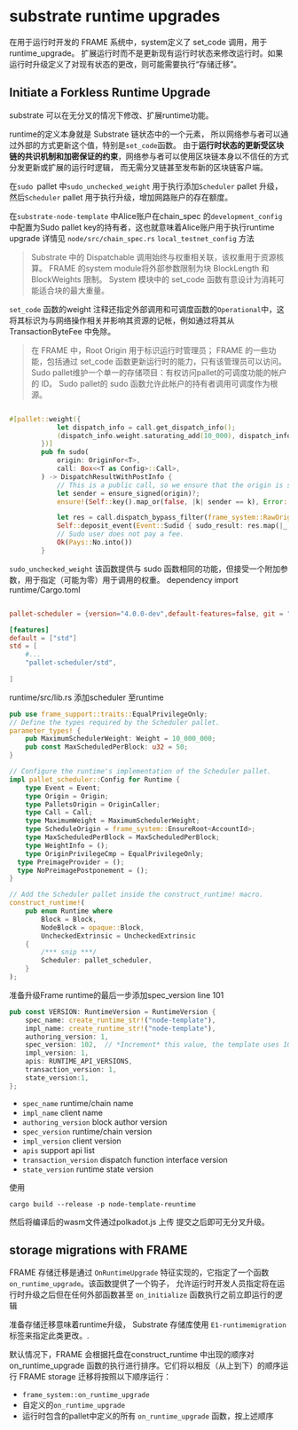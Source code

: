 # substrate runtime upgrades
在用于运行时开发的 FRAME 系统中，system定义了 set_code 调用，用于runtime_upgrade。
扩展运行时而不是更新现有运行时状态来修改运行时。如果运行时升级定义了对现有状态的更改，则可能需要执行“存储迁移”。

## Initiate a Forkless Runtime Upgrade
substrate 可以在无分叉的情况下修改、扩展runtime功能。

runtime的定义本身就是 Substrate 链状态中的一个元素，
所以网络参与者可以通过外部的方式更新这个值，特别是` set_code `函数。
由于**运行时状态的更新受区块链的共识机制和加密保证的约束**，网络参与者可以使用区块链本身以不信任的方式分发更新或扩展的运行时逻辑，
而无需分叉链甚至发布新的区块链客户端。

在`sudo `pallet 中`sudo_unchecked_weight` 用于执行添加`Scheduler` pallet 升级，然后`Scheduler` pallet 用于执行升级，增加网路账户的存在额度。

在`substrate-node-template` 中Alice账户在chain_spec 的`development_config`中配置为Sudo pallet key的持有者，这也就意味着Alice账户用于执行runtime upgrade
详情见 `node/src/chain_spec.rs` `local_testnet_config` 方法

>Substrate 中的 Dispatchable 调用始终与权重相关联，该权重用于资源核算。 
> FRAME 的system module将外部参数限制为块 BlockLength 和 BlockWeights 限制。 
> System 模块中的 set_code 函数有意设计为消耗可能适合块的最大重量。

`set_code` 函数的weight 注释还指定外部调用和可调度函数的`Operational`中，这将其标识为与网络操作相关并影响其资源的记帐，例如通过将其从 TransactionByteFee 中免除。

>在 FRAME 中，Root Origin 用于标识运行时管理员； 
> FRAME 的一些功能，包括通过 set_code 函数更新运行时的能力，只有该管理员可以访问。 
> Sudo pallet维护一个单一的存储项目：有权访问pallet的可调度功能的帐户的 ID。 
> Sudo pallet的 sudo 函数允许此帐户的持有者调用可调度作为根源。

```rust

#[pallet::weight({
			let dispatch_info = call.get_dispatch_info();
			(dispatch_info.weight.saturating_add(10_000), dispatch_info.class)
		})]
		pub fn sudo(
			origin: OriginFor<T>,
			call: Box<<T as Config>::Call>,
		) -> DispatchResultWithPostInfo {
			// This is a public call, so we ensure that the origin is some signed account.
			let sender = ensure_signed(origin)?;
			ensure!(Self::key().map_or(false, |k| sender == k), Error::<T>::RequireSudo);

			let res = call.dispatch_bypass_filter(frame_system::RawOrigin::Root.into());
			Self::deposit_event(Event::Sudid { sudo_result: res.map(|_| ()).map_err(|e| e.error) });
			// Sudo user does not pay a fee.
			Ok(Pays::No.into())
		}
```
`sudo_unchecked_weight`  该函数提供与 sudo 函数相同的功能，但接受一个附加参数，用于指定（可能为零）用于调用的权重。
dependency import
runtime/Cargo.toml
```toml

pallet-scheduler = {version="4.0.0-dev",default-features=false, git = "https://github.com/paritytech/substrate.git", branch = "polkadot-v0.9.23"}

[features]
default = ["std"]
std = [
    #... 
    "pallet-scheduler/std",
    
]
```

runtime/src/lib.rs  添加scheduler 至runtime
```rust
pub use frame_support::traits::EqualPrivilegeOnly;
// Define the types required by the Scheduler pallet.
parameter_types! {
    pub MaximumSchedulerWeight: Weight = 10_000_000;
    pub const MaxScheduledPerBlock: u32 = 50;
}

// Configure the runtime's implementation of the Scheduler pallet.
impl pallet_scheduler::Config for Runtime {
    type Event = Event;
    type Origin = Origin;
    type PalletsOrigin = OriginCaller;
    type Call = Call;
    type MaximumWeight = MaximumSchedulerWeight;
    type ScheduleOrigin = frame_system::EnsureRoot<AccountId>;
    type MaxScheduledPerBlock = MaxScheduledPerBlock;
    type WeightInfo = ();
    type OriginPrivilegeCmp = EqualPrivilegeOnly;
  type PreimageProvider = ();
  type NoPreimagePostponement = ();
}

// Add the Scheduler pallet inside the construct_runtime! macro.
construct_runtime!(
    pub enum Runtime where
        Block = Block,
        NodeBlock = opaque::Block,
        UncheckedExtrinsic = UncheckedExtrinsic
    {
        /*** snip ***/
        Scheduler: pallet_scheduler,
    }
);
```

准备升级Frame runtime的最后一步添加spec_version
line 101
```rust
pub const VERSION: RuntimeVersion = RuntimeVersion {
    spec_name: create_runtime_str!("node-template"),
    impl_name: create_runtime_str!("node-template"),
    authoring_version: 1,
    spec_version: 102,  // *Increment* this value, the template uses 100 as a base
    impl_version: 1,
    apis: RUNTIME_API_VERSIONS,
    transaction_version: 1,
    state_version:1,
};
```

- `spec_name` runtime/chain name
- `impl_name` client name
- `authoring_version` block author version
- `spec_version` runtime/chain version
- `impl_version` client version
- `apis` support api list
- `transaction_version` dispatch function interface version
- `state_version` runtime state version

使用
```shell
cargo build --release -p node-template-reuntime   
```
然后将编译后的wasm文件通过polkadot.js 上传 提交之后即可无分叉升级。

## storage migrations with FRAME
FRAME 存储迁移是通过 `OnRuntimeUpgrade` 特征实现的，它指定了一个函数 `on_runtime_upgrade`。该函数提供了一个钩子，
允许运行时开发人员指定将在运行时升级之后但在任何外部函数甚至 `on_initialize` 函数执行之前立即运行的逻辑

准备存储迁移意味着runtime升级， Substrate 存储库使用 `E1-runtimemigration` 标签来指定此类更改。.


默认情况下，FRAME 会根据托盘在construct_runtime 中出现的顺序对on_runtime_upgrade 函数的执行进行排序。它们将以相反（从上到下）的顺序运行
FRAME storage 迁移将按照以下顺序运行：
- `frame_system::on_runtime_upgrade`
- 自定义的`on_runtime_upgrade`
- 运行时包含的pallet中定义的所有 `on_runtime_upgrade` 函数，按上述顺序




